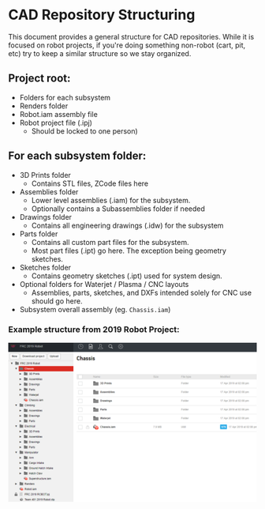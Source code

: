 `     `
# CAD Repository Structuring

This document provides a general structure for CAD repositories. While it is focused on robot projects, if you're doing something non-robot (cart, pit, etc) try to keep a similar structure so we stay organized.

## Project root:
* Folders for each subsystem
* Renders folder
* Robot.iam assembly file
* Robot project file (.ipj)
     * Should be locked to one person)

## For each subsystem folder:
* 3D Prints folder
     * Contains STL files, ZCode files here
* Assemblies folder
     * Lower level assemblies (.iam) for the subsystem.
     * Optionally contains a Subassemblies folder if needed
* Drawings folder
     * Contains all engineering drawings (.idw) for the subsystem
* Parts folder
     * Contains all custom part files for the subsystem.
     * Most part files (.ipt) go here. The exception being geometry sketches.
* Sketches folder
     * Contains geometry sketches (.ipt) used for system design.
* Optional folders for Waterjet / Plasma / CNC layouts
     * Assemblies, parts, sketches, and DXFs intended solely for CNC use should go here.
* Subsystem overall assembly (eg. `Chassis.iam`)

### Example structure from 2019 Robot Project:
![2019 Repo Structure](res/repoStruct.png)